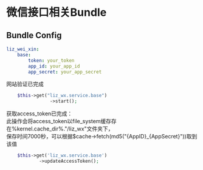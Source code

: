 微信接口相关Bundle
====================================
Bundle Config
----------------
````yml
liz_wei_xin:
    base:
        token: your_token
        app_id: your_app_id
        app_secret: your_app_secret
````
网站验证已完成
````php
    $this->get("liz_wx.service.base")
                ->start();
````                
获取access_token已完成：       
此操作会将access_token以file_system缓存存在%kernel.cache_dir%."/liz_wx"文件夹下，    
保存时间7000秒，可以根据$cache->fetch(md5("{AppID}_{AppSecret}"))取到该值
````php
    $this->get('liz_wx.service.base')
            ->updateAccessToken();
````